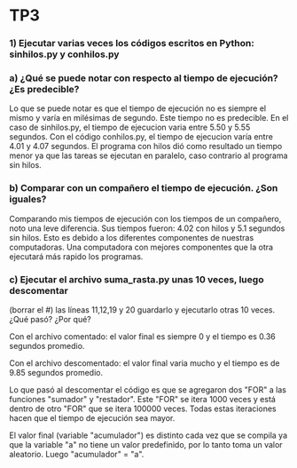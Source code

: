 # TP3 
### 1) Ejecutar varias veces los códigos escritos en Python: sinhilos.py y conhilos.py

### a) ¿Qué se puede notar con respecto al tiempo de ejecución? ¿Es predecible?

Lo que se puede notar es que el tiempo de ejecución no es siempre el mismo y varía en milésimas de segundo. Este tiempo no es predecible.
En el caso de sinhilos.py, el tiempo de ejecucion varia entre 5.50 y 5.55 segundos. Con el código conhilos.py, el tiempo de ejecucion varía entre 4.01 y 4.07 segundos.
El programa con hilos dió como resultado un tiempo menor ya que las tareas se ejecutan en paralelo, caso contrario al programa sin hilos.

### b) Comparar con un compañero el tiempo de ejecución. ¿Son iguales?

Comparando mis tiempos de ejecución con los tiempos de un compañero, noto una leve diferencia. Sus tiempos fueron: 4.02 con hilos y 5.1 segundos sin hilos. Esto es debido a los diferentes componentes de nuestras computadoras.
Una computadora con mejores componentes que la otra ejecutará más rapido los programas.

### c) Ejecutar el archivo suma_rasta.py unas 10 veces, luego descomentar
(borrar el #) las líneas 11,12,19 y 20 guardarlo y ejecutarlo otras 10
veces. ¿Qué pasó? ¿Por qué?

Con el archivo comentado: el valor final es siempre 0 y el tiempo es 0.36 segundos promedio.

Con el archivo descomentado: el valor final varia mucho y el tiempo es de 9.85 segundos promedio.

Lo que pasó al descomentar el código es que se agregaron dos "FOR" a las funciones "sumador" y "restador". 
Este "FOR" se itera 1000 veces y está dentro de otro "FOR" que se itera 100000 veces. Todas estas iteraciones hacen que el tiempo de ejecución sea mayor.

El valor final (variable "acumulador") es distinto cada vez que se compila ya que la variable "a" no tiene un valor predefinido, por lo tanto toma un valor aleatorio. Luego "acumulador" = "a".
